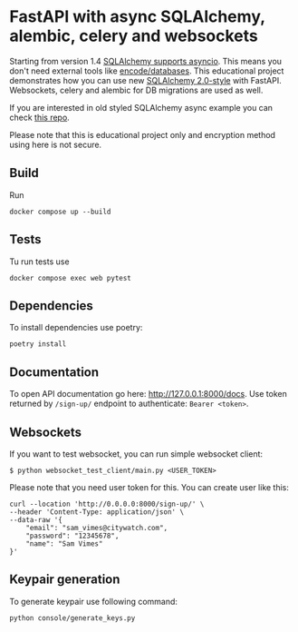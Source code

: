 # FastAPI with async SQLAlchemy, alembic, celery and websockets
Starting from version 1.4 [SQLAlchemy supports asyncio](https://docs.sqlalchemy.org/en/14/orm/extensions/asyncio.html).
This means you don't need external tools like [encode/databases](https://github.com/encode/databases).
This educational project demonstrates how you can use new [SQLAlchemy 2.0-style](https://docs.sqlalchemy.org/en/14/glossary.html#term-1) with FastAPI.
Websockets, celery and alembic for DB migrations are used as well.

If you are interested in old styled SQLAlchemy async example you can check [this repo](https://github.com/NeverWalkAloner/async-blogs).

Please note that this is educational project only and encryption method using here is not secure.  

## Build
Run
```
docker compose up --build
```

## Tests
Tu run tests use
```
docker compose exec web pytest
```

## Dependencies

To install dependencies use poetry:
```
poetry install
```

## Documentation
To open API documentation go here: http://127.0.0.1:8000/docs.
Use token returned by `/sign-up/` endpoint to authenticate: `Bearer <token>`.

## Websockets
If you want to test websocket, you can run simple websocket client:
```
$ python websocket_test_client/main.py <USER_TOKEN>
```
Please note that you need user token for this. You can create user like this:
```
curl --location 'http://0.0.0.0:8000/sign-up/' \
--header 'Content-Type: application/json' \
--data-raw '{
    "email": "sam_vimes@citywatch.com",
    "password": "12345678",
    "name": "Sam Vimes"
}'
```

## Keypair generation

To generate keypair use following command:
```
python console/generate_keys.py
```
